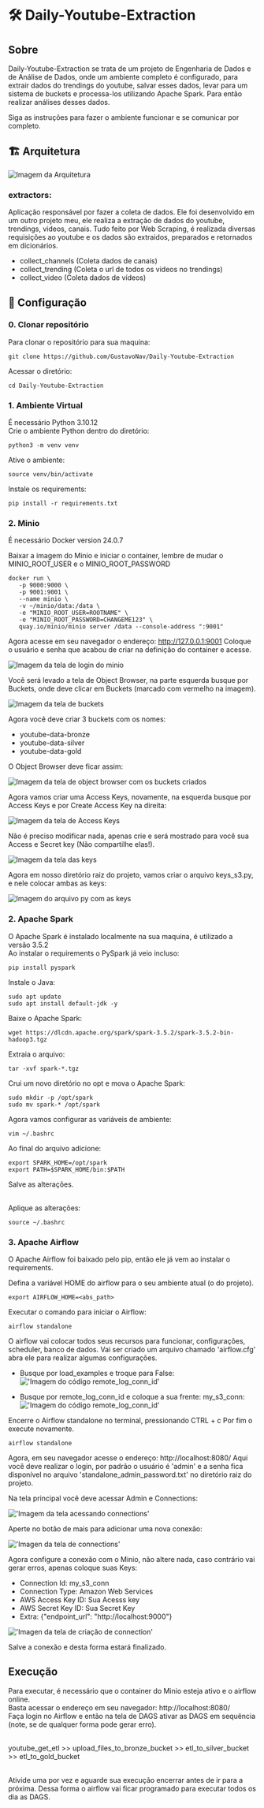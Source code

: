 # 🛠️ **Daily-Youtube-Extraction**

## Sobre

Daily-Youtube-Extraction se trata de um projeto de Engenharia de Dados e de Análise de Dados, onde um ambiente completo é configurado, para extrair dados do trendings do youtube, salvar esses dados, levar para um sistema de buckets e processa-los utilizando Apache Spark. Para então realizar análises desses dados.

Siga as instruções para fazer o ambiente funcionar e se comunicar por completo.

## 🏗️ Arquitetura

![Imagem da Arquitetura](images/arq.png)

### extractors:
Aplicação responsável por fazer a coleta de dados. Ele foi desenvolvido em um outro projeto meu, ele realiza a extração de dados do youtube, trendings, videos, canais. Tudo feito por Web Scraping, é realizada diversas requisições ao youtube e os dados são extraidos, preparados e retornados em dicionários.

- collect_channels (Coleta dados de canais)
- collect_trending (Coleta o url de todos os videos no trendings)
- collect_video (Coleta dados de vídeos)

## 🔧 Configuração

### 0. Clonar repositório
Para clonar o repositório para sua maquina:

```
git clone https://github.com/GustavoNav/Daily-Youtube-Extraction
```

Acessar o diretório:

```
cd Daily-Youtube-Extraction
```

### 1. Ambiente Virtual
É necessário Python 3.10.12
<br>Crie o ambiente Python dentro do diretório:
```
python3 -m venv venv
```

Ative o ambiente:

```
source venv/bin/activate
```

Instale os requirements:

```
pip install -r requirements.txt
```

### 2. Minio
É necessário Docker version 24.0.7

Baixar a imagem do Minio e iniciar o container, lembre de mudar o MINIO_ROOT_USER e o MINIO_ROOT_PASSWORD
```
docker run \
   -p 9000:9000 \
   -p 9001:9001 \
   --name minio \
   -v ~/minio/data:/data \
   -e "MINIO_ROOT_USER=ROOTNAME" \
   -e "MINIO_ROOT_PASSWORD=CHANGEME123" \
   quay.io/minio/minio server /data --console-address ":9001"
```

Agora acesse em seu navegador o endereço: http://127.0.0.1:9001
Coloque o usuário e senha que acabou de criar na definição do container e acesse.

![Imagem da tela de login do minio](images/login_screen.png)

Você será levado a tela de Object Browser, na parte esquerda busque por Buckets, onde deve clicar em Buckets (marcado com vermelho na imagem).

![Imagem da tela de buckets](images/creating_buckets.png)

Agora você deve criar 3 buckets com os nomes:
- youtube-data-bronze
- youtube-data-silver
- youtube-data-gold

O Object Browser deve ficar assim:

![Imagem da tela de object browser com os buckets criados](images/buckets.png)


Agora vamos criar uma Access Keys, novamente, na esquerda busque por Access Keys e por Create Access Key na direita:

![Imagem da tela de Access Keys](images/creating_keys.png)

Não é preciso modificar nada, apenas crie e será mostrado para você sua Access e Secret key (Não compartilhe elas!).

![Imagem da tela das keys ](images/keys.png)

Agora em nosso diretório raiz do projeto, vamos criar o arquivo keys_s3.py, e nele colocar ambas as keys:

![Imagem do arquivo py com as keys](images/keys_py.png)


### 2. Apache Spark

O Apache Spark é instalado localmente na sua maquina, é utilizado a versão 3.5.2
<br>Ao instalar o requirements o PySpark já veio incluso:

```
pip install pyspark
```

Instale o Java:
```
sudo apt update
sudo apt install default-jdk -y
```

Baixe o Apache Spark:

```
wget https://dlcdn.apache.org/spark/spark-3.5.2/spark-3.5.2-bin-hadoop3.tgz
```

Extraia o arquivo:

```
tar -xvf spark-*.tgz
```

Crui um novo diretório no opt e mova o Apache Spark:

```
sudo mkdir -p /opt/spark
sudo mv spark-* /opt/spark
```

Agora vamos configurar as variáveis de ambiente:

```
vim ~/.bashrc
```

Ao final do arquivo adicione:

```
export SPARK_HOME=/opt/spark
export PATH=$SPARK_HOME/bin:$PATH
```
Salve as alterações.

<br>Aplique as alterações:

```
source ~/.bashrc
```

### 3. Apache Airflow
O Apache Airflow foi baixado pelo pip, então ele já vem ao instalar o requirements.

Defina a variável HOME do airflow para o seu ambiente atual (o do projeto).

```
export AIRFLOW_HOME=<abs_path>
```

Executar o comando para iniciar o Airflow:

```
airflow standalone
```

O airflow vai colocar todos seus recursos para funcionar, configurações, scheduler, banco de dados. Vai ser criado um arquivo chamado 'airflow.cfg' abra ele para realizar algumas configurações.

- Busque por load_examples e troque para False:
<br>!['Imagem do código remote_log_conn_id'](images/load_examples.png)

- Busque por remote_log_conn_id e coloque a sua frente: my_s3_conn:
<br>!['Imagem do código remote_log_conn_id'](images/my_s3_code.png)

Encerre o Airflow standalone no terminal, pressionando CTRL + c
Por fim o execute novamente.

```
airflow standalone
```

Agora, em seu navegador acesse o endereço: http://localhost:8080/
Aqui você deve realizar o login, por padrão o usuário é 'admin' e a senha fica disponível no arquivo 'standalone_admin_password.txt' no diretório raiz do projeto.

Na tela principal você deve acessar Admin e Connections:

!['Imagem da tela acessando connections'](images/adm_connections.png)

Aperte no botão de mais para adicionar uma nova conexão:

!['Imagen da tela de connections'](images/add_conn.png)

Agora configure a conexão com o Minio, não altere nada, caso contrário vai gerar erros, apenas coloque suas Keys:
- Connection Id: my_s3_conn
- Connection Type: Amazon Web Services
- AWS Access Key ID: Sua Acesss key
- AWS Secret Key ID: Sua Secret Key
- Extra: {"endpoint_url": "http://localhost:9000"}

!['Imagen da tela de criação de connection'](images/conn_creation.png)

Salve a conexão e desta forma estará finalizado.

## Execução
Para executar, é necessário que o container do Minio esteja ativo e o airflow online.
<br>Basta acessar o endereço em seu navegador: http://localhost:8080/
<br>Faça login no Airflow e então na tela de DAGS ativar as DAGS em sequência (note, se de qualquer forma pode gerar erro).

<br>youtube_get_etl >> upload_files_to_bronze_bucket >> etl_to_silver_bucket >> etl_to_gold_bucket

<br>Ativide uma por vez e aguarde sua execução encerrar antes de ir para a próxima. Dessa forma o airflow vai ficar programado para executar todos os dia as DAGS.
